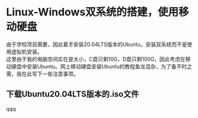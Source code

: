 # Linux-Windows双系统的搭建，使用移动硬盘  
由于学校项目需要，因此着手安装20.04LTS版本的Ubuntu，安装双系统而不是使用虚拟机安装。  
这里由于我的电脑空间实在是太小，C盘只剩10G，D盘只剩100G，因此考虑在移动硬盘中安装Ubuntu。网上移动硬盘安装Ubuntu的教程鱼龙混杂，为了备不时之需，我在此写下一些注意事项。  
## 下载Ubuntu20.04LTS版本的.iso文件
qqq
